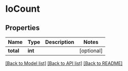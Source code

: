 # IoCount

## Properties
Name | Type | Description | Notes
------------ | ------------- | ------------- | -------------
**total** | **int** |  | [optional] 

[[Back to Model list]](../../README.md#documentation-for-models) [[Back to API list]](../../README.md#documentation-for-api-endpoints) [[Back to README]](../../README.md)

